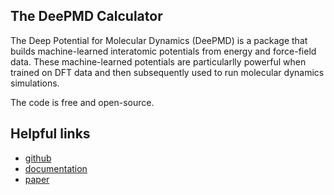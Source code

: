 The DeePMD Calculator
--------------------

The Deep Potential for Molecular Dynamics (DeePMD) is a package that builds machine-learned interatomic potentials from energy and force-field data. These machine-learned potentials are particularlly powerful when trained on DFT data and then subsequently used to run molecular dynamics simulations.

The code is free and open-source.

## Helpful links

 - [github](https://github.com/deepmodeling/deepmd-kit)
 - [documentation](https://docs.deepmodeling.org/projects/deepmd/en/master/)
 - [paper](https://www.sciencedirect.com/science/article/pii/S0010465518300882)

